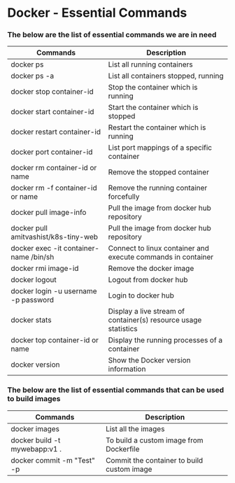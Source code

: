 # Docker - Essential Commands

### The below are the list of essential commands we are in need 

|     Commands                 |    Description                                  |
| ------------------------------- | --------------------------------------------- |
| docker ps | List all running containers |
| docker ps -a | List all containers stopped, running |
| docker stop container-id | Stop the container which is running |
| docker start container-id | Start the container which is stopped |
| docker restart container-id | Restart the container which is running |
| docker port container-id | List port mappings of a specific container |
| docker rm container-id or name | Remove the stopped container |
| docker rm -f container-id or name| Remove the running container forcefully |
| docker pull image-info | Pull the image from docker hub repository |
| docker pull amitvashist/k8s-tiny-web| Pull the image from docker hub repository |
| docker exec -it container-name /bin/sh | Connect to linux container and execute commands in container |
| docker rmi image-id | Remove the docker image |
| docker logout | Logout from docker hub |
| docker login -u username -p password | Login to docker hub |
| docker stats | Display a live stream of container(s) resource usage statistics |
| docker top container-id or name | Display the running processes of a container |
| docker version | Show the Docker version information |


### The below are the list of essential commands that can be used to build images

|     Commands                 |    Description                                  |
| ------------------------------- | --------------------------------------------- |
| docker images | List all the images |
| docker build -t mywebapp:v1 .  | To build a custom image from Dockerfile |
| docker commit -m "Test" -p <container-id> <new-image-name> | Commit the container to build custom image |

